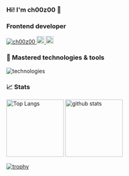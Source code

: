 ### Hi! I'm ch00z00 👋

<h3 align="left">Frontend developer</h3>

<p>
  <a href="https://github.com/ch00z00/ch00z00/">
    <img src="https://komarev.com/ghpvc/?username=ch00z00" alt="ch00z00" />
  </a>
  <a href="http://twitter.com/choozoo10">
    <img height="20" src="https://img.shields.io/twitter/follow/choozoo10?label=Twitter&logo=twitter&style=flat" />
  </a>
  <a href="https://github.com/ch00z00">
    <img height="20" src="https://img.shields.io/github/followers/ch00z00?label=follow&logo=github&style=flat" />
  </a>
</p>

<h3 align="left">🚀 Mastered technologies & tools</h3>
<img
  alt="technologies"
  src="https://skillicons.dev/icons?theme=light&perline=10&i=html,css,js,ts,nodejs,react,nextjs,threejs,tailwind,webpack,vercel,graphql,py,django,linux,docker,git,github,githubactions,vscode"
  />

<h3 align="left">📈 Stats</h3>
<p align="left"> 
  <img alt="Top Langs" height="150px" src="https://github-readme-stats.vercel.app/api/top-langs/?username=ch00z00&theme=gotham&layout=compact&show_icons=true" />
  <img alt="github stats" height="150px" src="https://github-readme-stats.vercel.app/api?username=ch00z00&theme=gotham" />
</p>

[![trophy](https://github-profile-trophy.vercel.app/?username=ch00z00&theme=darkhub&margin-w=10)](https://github.com/ryo-ma/github-profile-trophy)
